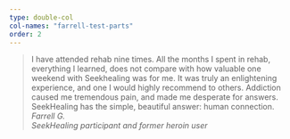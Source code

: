 ```yaml
---
type: double-col
col-names: "farrell-test-parts"
order: 2
---
```


> I have attended rehab nine times. All the months I spent in rehab, everything I learned, does not compare with how valuable one weekend with Seekhealing was for me. It was truly an enlightening experience, and one I would highly recommend to others. Addiction caused me tremendous pain, and made me desperate for answers. SeekHealing has the simple, beautiful answer: human connection.
> <cite>Farrell G.<br/>SeekHealing participant and former heroin user</cite>